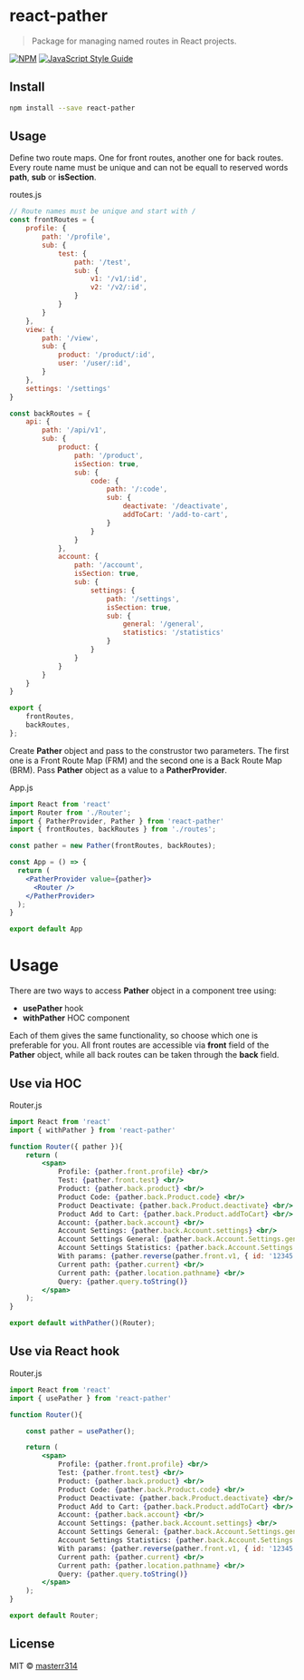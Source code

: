 # react-pather

> Package for managing named routes in React projects.

[![NPM](https://img.shields.io/npm/v/react-pather.svg)](https://www.npmjs.com/package/react-pather) [![JavaScript Style Guide](https://img.shields.io/badge/code_style-standard-brightgreen.svg)](https://standardjs.com)

## Install

```bash
npm install --save react-pather
```

## Usage

Define two route maps. One for front routes, another one for back routes. Every route name must be unique and can not be equall to reserved words **path**, **sub** or **isSection**.

routes.js
```jsx
// Route names must be unique and start with /
const frontRoutes = {
    profile: {
        path: '/profile',
        sub: {
            test: {
                path: '/test',
                sub: {
                    v1: '/v1/:id',
                    v2: '/v2/:id',
                }
            }
        }
    },
    view: {
        path: '/view',
        sub: {
            product: '/product/:id',
            user: '/user/:id',
        }
    },
    settings: '/settings'
}

const backRoutes = {
    api: {
        path: '/api/v1',
        sub: {
            product: {
                path: '/product',
                isSection: true,
                sub: {
                    code: {
                        path: '/:code',
                        sub: {
                            deactivate: '/deactivate',
                            addToCart: '/add-to-cart',
                        }
                    }
                }
            },
            account: {
                path: '/account',
                isSection: true,
                sub: {
                    settings: {
                        path: '/settings',
                        isSection: true,
                        sub: {
                            general: '/general',
                            statistics: '/statistics'
                        }
                    }
                }
            }
        }
    }
}

export {
    frontRoutes,
    backRoutes,
};
```

Create **Pather** object and pass to the construstor two parameters. The first one is a Front Route Map (FRM) and the second one is a Back Route Map (BRM). Pass **Pather** object as a value to a **PatherProvider**.

App.js
```jsx
import React from 'react'
import Router from './Router';
import { PatherProvider, Pather } from 'react-pather'
import { frontRoutes, backRoutes } from './routes';

const pather = new Pather(frontRoutes, backRoutes);

const App = () => {
  return (
    <PatherProvider value={pather}>
      <Router />
    </PatherProvider>
  );
}

export default App
```

# Usage

There are two ways to access **Pather** object in a component tree using: 

* **usePather** hook
* **withPather** HOC component 

Each of them gives the same functionality, so choose which one is preferable for you.
All front routes are accessible via **front** field of the **Pather** object, while all back routes can be taken through the **back** field.

## Use via HOC

Router.js
```jsx
import React from 'react'
import { withPather } from 'react-pather'

function Router({ pather }){
    return (
        <span>
            Profile: {pather.front.profile} <br/>
            Test: {pather.front.test} <br/>
            Product: {pather.back.product} <br/>
            Product Code: {pather.back.Product.code} <br/>
            Product Deactivate: {pather.back.Product.deactivate} <br/>
            Product Add to Cart: {pather.back.Product.addToCart} <br/>
            Account: {pather.back.account} <br/>
            Account Settings: {pather.back.Account.settings} <br/>
            Account Settings General: {pather.back.Account.Settings.general} <br/>
            Account Settings Statistics: {pather.back.Account.Settings.statistics} <br/>
            With params: {pather.reverse(pather.front.v1, { id: '12345' })} <br/>
            Current path: {pather.current} <br/>
            Current path: {pather.location.pathname} <br/>
            Query: {pather.query.toString()}
        </span>
    );
}

export default withPather()(Router);
```

## Use via React hook

Router.js
```jsx
import React from 'react'
import { usePather } from 'react-pather'

function Router(){

    const pather = usePather();

    return (
        <span>
            Profile: {pather.front.profile} <br/>
            Test: {pather.front.test} <br/>
            Product: {pather.back.product} <br/>
            Product Code: {pather.back.Product.code} <br/>
            Product Deactivate: {pather.back.Product.deactivate} <br/>
            Product Add to Cart: {pather.back.Product.addToCart} <br/>
            Account: {pather.back.account} <br/>
            Account Settings: {pather.back.Account.settings} <br/>
            Account Settings General: {pather.back.Account.Settings.general} <br/>
            Account Settings Statistics: {pather.back.Account.Settings.statistics} <br/>
            With params: {pather.reverse(pather.front.v1, { id: '12345' })} <br/>
            Current path: {pather.current} <br/>
            Current path: {pather.location.pathname} <br/>
            Query: {pather.query.toString()}
        </span>
    );
}

export default Router;
```

## License

MIT © [masterr314](https://github.com/masterr314)